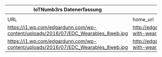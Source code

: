 |IoTNumb3rs Datenerfassung|||||||||||
| ---- | ---- | ---- | ---- | ---- | ---- | ---- | ---- | ---- | ---- | ---- |
||||||||||||
|URL|home_url|filename|device_class|device_count|market_class|market_volume|prognosis_year|publication_year|authorship_class|Dropbox folder|
|https://i1.wp.com/edgardunn.com/wp-content/uploads/2016/07/EDC_Wearables_8web.jpg|http://edgardunn.com/2015/10/payments-with-wearables/edc_wearables_8web/|file3_EDC_Wearables_8web.jpg|wearables|514000000|||2020|2015|company|MariaMarg/20181118-1800|
|https://i1.wp.com/edgardunn.com/wp-content/uploads/2016/07/EDC_Wearables_8web.jpg|http://edgardunn.com/2015/10/payments-with-wearables/edc_wearables_8web/|file3_EDC_Wearables_8web.jpg|wearables||payments|5.01E+11|2020|2015|company|MariaMarg/20181118-1800|
